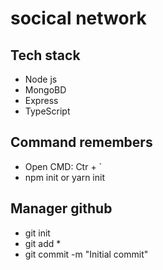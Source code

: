 # socical network

## Tech stack

- Node js
- MongoBD
- Express
- TypeScript

## Command remembers

- Open CMD: Ctr + `
- npm init or yarn init

## Manager github

- git init
- git add *
- git commit -m "Initial commit"

